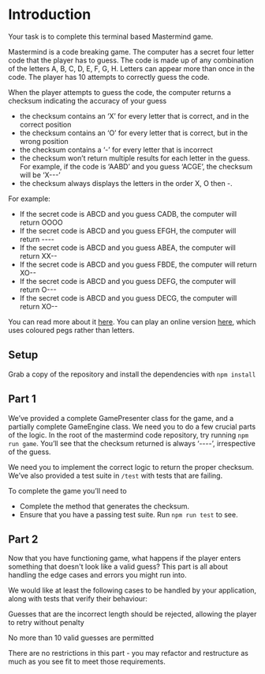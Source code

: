 # Introduction

Your task is to complete this terminal based Mastermind game.

Mastermind is a code breaking game. The computer has a secret four letter code
that the player has to guess. The code is made up of any combination of the letters
A, B, C, D, E, F, G, H. Letters can appear more than once in the code. The player
has 10 attempts to correctly guess the code.

When the player attempts to guess the code, the computer returns a checksum indicating the accuracy of your guess
- the checksum contains an ‘X’ for every letter that is correct, and in the correct position
- the checksum contains an ‘O’ for every letter that is correct, but in the wrong position
- the checksum contains a ‘-’ for every letter that is incorrect
- the checksum won’t return multiple results for each letter in the guess. For example, if the code is ‘AABD’ and you guess ‘ACGE’, the checksum will be ‘X---’
- the checksum always displays the letters in the order X, O then -.

For example:

- If the secret code is ABCD and you guess CADB, the computer will return OOOO
- If the secret code is ABCD and you guess EFGH, the computer will return ----
- If the secret code is ABCD and you guess ABEA, the computer will return XX--
- If the secret code is ABCD and you guess FBDE, the computer will return XO--
- If the secret code is ABCD and you guess DEFG, the computer will return O---
- If the secret code is ABCD and you guess DECG, the computer will return XO--

You can read more about it
[here](https://en.wikipedia.org/wiki/Mastermind_(board_game)). You can play an
online version [here](http://www.webgamesonline.com/mastermind/index.php),
which uses coloured pegs rather than letters.

## Setup

Grab a copy of the repository and install the dependencies with `npm install`

## Part 1

We’ve provided a complete GamePresenter class for the game, and a partially
complete GameEngine class. We need you to do a few crucial parts of the logic.
In the root of the mastermind code repository, try running `npm run game`.
You’ll see that the checksum returned is always ‘----’, irrespective of the guess.

We need you to implement the correct logic to return the proper checksum.
We’ve also provided a test suite in `/test` with tests that are failing.

To complete the game you’ll need to
- Complete the method that generates the checksum.
- Ensure that you have a passing test suite. Run `npm run test` to see.

## Part 2

Now that you have functioning game, what happens if the player enters something
that doesn't look like a valid guess? This part is all about handling the edge
cases and errors you might run into.

We would like at least the following cases to be handled by your application,
along with tests that verify their behaviour:

Guesses that are the incorrect length should be rejected, allowing the player
to retry without penalty

No more than 10 valid guesses are permitted

There are no restrictions in this part - you may refactor and restructure as
much as you see fit to meet those requirements.
